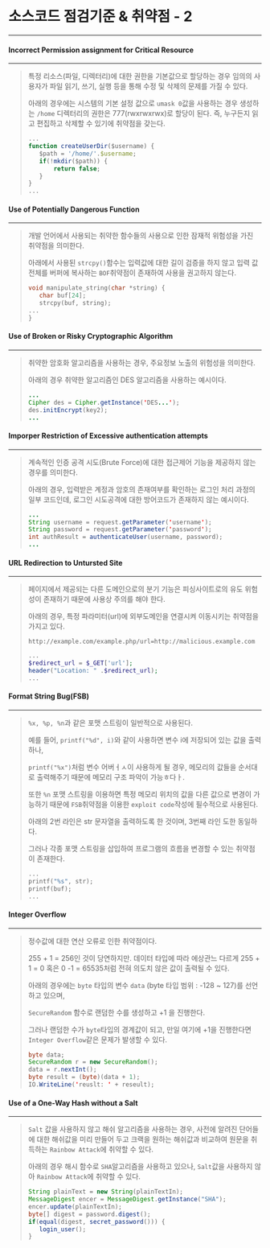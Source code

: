# 소스코드 점검기준 & 취약점 - 2

---



#### Incorrect Permission assignment for Critical Resource

---

>특정 리소스(파일, 디렉터리)에 대한 권한을 기본값으로 할당하는 경우 임의의 사용자가 파일 읽기, 쓰기, 실행 등을 통해 수정 및 삭제의 문제를 가질 수 있다.
>
>아래의 경우에는 시스템의 기본 설정 값으로 `umask 0`값을 사용하는 경우 생성하는 `/home` 디렉터리의 권한은 777(rwxrwxrwx)로 할당이 된다. 즉, 누구든지 읽고 편집하고 삭제할 수 있기에 취약점을 갖는다.
>
>```javascript
>...
>function createUserDir($username) {
>    $path = '/home/'.$username;
>    if(!mkdir($path)) {
>        return false;
>    }
>}
>...
>```



#### Use of Potentially Dangerous Function

---

>개발 언어에서 사용되는 취약한 함수들의 사용으로 인한 잠재적 위험성을 가진 취약점을 의미한다.
>
>아래에서 사용된 `strcpy()`함수는 입력값에 대한 길이 검증을 하지 않고 입력 값 전체를 버퍼에 복사하는 `BOF`취약점이 존재하여 사용을 권고하지 않는다.
>
>```c
>void manipulate_string(char *string) {
>    char buf[24];
>    strcpy(buf, string);
>...
>}
>
>```



#### Use of Broken or Risky Cryptographic Algorithm

---

>취약한 암호화 알고리즘을 사용하는 경우, 주요정보 노출의 위험성을 의미한다.
>
>아래의 경우 취약한 알고리즘인 DES 알고리즘을 사용하는 예시이다.
>
>```java
>...
>Cipher des = Cipher.getInstance('DES...');
>des.initEncrypt(key2);
>...
>```



#### Imporper Restriction of Excessive authentication attempts

---

>계속적인 인증 공격 시도(Brute Force)에 대한 접근제어 기능을 제공하지 않는 경우를 의미한다.
>
>아래의 경우, 입력받은 계정과 암호의 존재여부를 확인하는 로그인 처리 과정의 일부 코드인데, 로그인 시도공격에 대한 방어코드가 존재하지 않는 예시이다.
>
>```java
>...
>String username = request.getParameter('username');
>String password = request.getParameter('password');
>int authResult = authenticateUser(username, password);
>...
>```



#### URL Redirection to Untursted Site

---

>페이지에서 제공되는 다른 도메인으로의 분기 기능은 피싱사이트로의 유도 위험성이 존재하기 때문에 사용상 주의를 해야 한다.
>
>아래의 경우, 특정 파라미터(url)에 외부도메인을 연결시켜 이동시키는 취약점을 가지고 있다.
>
>`http://example.com/example.php/url=http://malicious.example.com`
>
>```php
>...
>$redirect_url = $_GET['url'];
>header("Location: " .$redirect_url);
>...
>```



#### Format String Bug(FSB)

---

>`%x, %p, %n`과 같은 포맷 스트링이 일반적으로 사용된다.
>
>예를 들어, `printf("%d", i)`와 같이 사용하면 변수 i에 저장되어 있는 값을 출력하나,
>
>`printf("%x")`처럼 변수 어버ㅓㅅ이 사용하게 될 경우, 메모리의 값들을 순서대로 출력해주기 때문에 메모리  구조 파악이 가능ㅎ다ㅏ.
>
>또한 `%n` 포맷 스트링을 이용하면 특정 메모리 위치의 값을 다른 값으로 변경이 가능하기 때문에 `FSB`취약점을 이용한 `exploit code`작성에 필수적으로 사용된다.
>
>아래의 2번 라인은 str 문자열을 출력하도록 한 것이며, 3번째 라인 도한 동일하다.
>
>그러나 각종 포맷 스트링을 삽입하여 프로그램의 흐름을 변경할 수 있는 취약점이 존재한다.
>
>```c
>...
>printf("%s", str);
>printf(buf);
>...
>```



#### Integer Overflow

---

>정수값에 대한 연산 오류로 인한 취약점이다.
>
>255 + 1 = 256인 것이 당연하지만. 데이터 타입에 따라 에상관느 다르게 255 + 1 = 0 혹은 0 -1 = 65535처럼 전혀 의도치 않은 값이 출력될 수 있다.
>
>아래의 경우에는 `byte` 타입의 변수 `data` (byte 타입 범위 : -128 ~ 127)를 선언하고 있으며,
>
>`SecureRandom` 함수로 랜덤한 수를 생성하고 +1 을 진행한다.
>
>그러나 랜덤한 수가 `byte`타입의 경계값이 되고, 만일 여기에 +1을 진행한다면 `Integer Overflow`같은 문제가 발생할 수 있다.
>
>```java
>byte data;
>SecureRandom r = new SecureRandom();
>data = r.nextInt();
>byte result = (byte)(data + 1);
>IO.WriteLine('reuslt: ' + reseult);
>```



#### Use of a One-Way Hash without a Salt

---

>`Salt` 값을 사용하지 않고 해쉬 알고리즘을 사용하는 경우, 사전에 알려진 단어들에 대한 해쉬값을 미리 만들어 두고 크랙을 원하는 해쉬값과 비교하여 원문을 취득하는 `Rainbow Attack`에 취약할 수 있다.
>
>아래의 경우 해시 함수로 `SHA`알고리즘을 사용하고 있으나, `Salt`값을 사용하지 않아 `Rainbow Attack`에 취약할 수 있다.
>
>```java
>String plainText = new String(plainTextIn);
>MessageDigest encer = MessageDigest.getInstance("SHA");
>encer.update(plainTextIn);
>byte[] digest = password.digest();
>if(equal(digest, secret_password())) {
>    login_user();
>}
>```
>
>
>
>